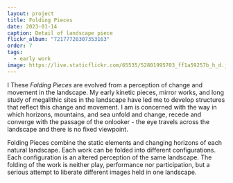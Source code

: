```yaml
---
layout: project
title: Folding Pieces
date: 2023-01-14
caption: Detail of landscape piece
flickr_album: "72177720307353163"
order: 7
tags:
  - early work
image: https://live.staticflickr.com/65535/52801995703_ff1a59257b_h_d.jpg
---
```

I These *Folding Pieces* are evolved from a perception of change and movement in the landscape. My early kinetic pieces, mirror works, and long study of megalithic sites in the landscape have led me to develop structures that reflect this change and movement. I am is concerned with the way in which horizons, mountains, and sea unfold and change, recede and converge with the passage of the onlooker - the eye travels across the landscape and there is no fixed viewpoint.

Folding Pieces combine the static elements and changing horizons of each natural landscape. Each work can be folded into different configurations. Each configuration is an altered perception of the same landscape. The folding of the work is neither play, performance nor participation, but a serious attempt to liberate different images held in one landscape.